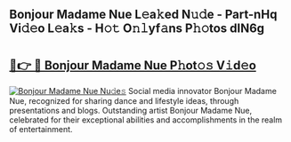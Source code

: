 ## Bonjour Madame Nue L𝚎a𝚔ed N𝚞𝚍e - Part-nHq Vi𝚍𝚎o L𝚎a𝚔s - H𝚘𝚝 O𝚗𝚕yf𝚊ns P𝚑𝚘tos dIN6g

# <h2><a href="http://kf1wdt.oniu.top/?m=Bonjour+Madame+Nue">🔗👉 🔴 Bonjour Madame Nue P𝚑ot𝚘𝚜 V𝚒d𝚎o</a></h2>

[![Bonjour Madame Nue Nu𝚍e𝚜](https://i.imgur.com/0qMVB7G.gif)](http://kf1wdt.oniu.top/?m=Bonjour+Madame+Nue)
Social media innovator Bonjour Madame Nue, recognized for sharing dance and lifestyle ideas, through presentations and blogs. Outstanding artist Bonjour Madame Nue, celebrated for their exceptional abilities and accomplishments in the realm of entertainment.  
